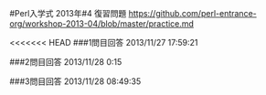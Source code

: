 #Perl入学式 2013年#4 復習問題
https://github.com/perl-entrance-org/workshop-2013-04/blob/master/practice.md

<<<<<<< HEAD
###1問目回答
2013/11/27 17:59:21

###2問目回答
2013/11/28 0:15

###3問目回答
2013/11/28 08:49:35
